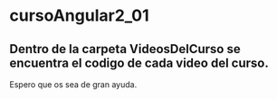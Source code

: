 # cursoAngular2_01
Dentro de la carpeta **VideosDelCurso** se encuentra el codigo de cada video del curso.
---------------------------------------------------------------------------------------
Espero que os sea de gran ayuda.

